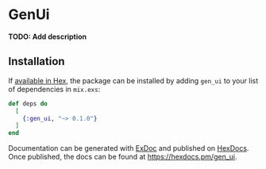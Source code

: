 # GenUi

**TODO: Add description**

## Installation

If [available in Hex](https://hex.pm/docs/publish), the package can be installed
by adding `gen_ui` to your list of dependencies in `mix.exs`:

```elixir
def deps do
  [
    {:gen_ui, "~> 0.1.0"}
  ]
end
```

Documentation can be generated with [ExDoc](https://github.com/elixir-lang/ex_doc)
and published on [HexDocs](https://hexdocs.pm). Once published, the docs can
be found at <https://hexdocs.pm/gen_ui>.

